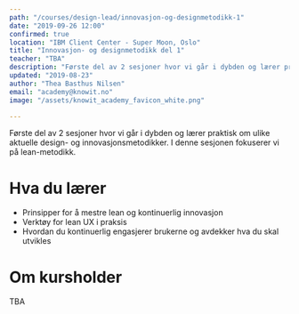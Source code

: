 ```yaml
---
path: "/courses/design-lead/innovasjon-og-designmetodikk-1"
date: "2019-09-26 12:00"
confirmed: true
location: "IBM Client Center - Super Moon, Oslo"
title: "Innovasjon- og designmetodikk del 1"
teacher: "TBA"
description: "Første del av 2 sesjoner hvor vi går i dybden og lærer praktisk om ulike aktuelle design- og innovasjonsmetodikker. I denne sesjonen fokuserer vi på lean-metodikk."
updated: "2019-08-23"
author: "Thea Basthus Nilsen"
email: "academy@knowit.no"
image: "/assets/knowit_academy_favicon_white.png"

---
```


Første del av 2 sesjoner hvor vi går i dybden og lærer praktisk om ulike aktuelle design- og innovasjonsmetodikker. I denne sesjonen fokuserer vi på lean-metodikk.

# Hva du lærer

- Prinsipper for å mestre lean og kontinuerlig innovasjon
- Verktøy for lean UX i praksis
- Hvordan du kontinuerlig engasjerer brukerne og avdekker hva du skal utvikles

# Om kursholder

TBA
